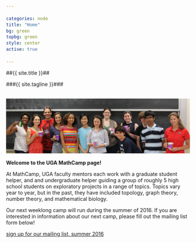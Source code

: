 ```yaml
---

categories: node 
title: "Home"
bg: green
topbg: green
style: center
active: true

---
```


##{{ site.title }}##

###{{ site.tagline }}###

<br />

<img src="img/banner.jpg" class="banner-img" />

<br />

**Welcome to the UGA MathCamp page!** 

At MathCamp, UGA faculty mentors each
work with a graduate student helper, and and undergraduate helper guiding a
group of roughly 5 high school students on exploratory projects in a range
of topics. Topics vary year to year, but in the past, they have included
topology, graph theory, number theory, and mathematical biology.

Our next weeklong camp will run during the summer of 2016. If you are
interested in information about our next camp, please fill out the mailing
list form below!

[sign up for our mailing list, summer
2016](https://docs.google.com/forms/d/1-DrgIDtGCuAqWrZbzo_fe5nd8u83EL2dT2i3XqhKlbw/viewform?usp=send_form)

